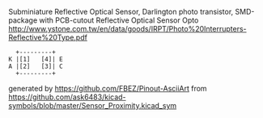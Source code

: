 Subminiature Reflective Optical Sensor, Darlington photo transistor, SMD-package with PCB-cutout
Reflective Optical Sensor Opto
http://www.ystone.com.tw/en/data/goods/IRPT/Photo%20Interrupters-Reflective%20Type.pdf


	  +---------+
	K |[1]   [4]| E
	A |[2]   [3]| C
	  +---------+


generated by https://github.com/FBEZ/Pinout-AsciiArt from https://github.com/ask6483/kicad-symbols/blob/master/Sensor_Proximity.kicad_sym